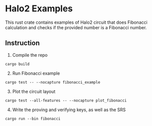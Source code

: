 # Halo2 Examples

This rust crate contains examples of Halo2 circuit that does Fibonacci calculation and checks if the provided number is
a Fibonacci number.

## Instruction

1. Compile the repo

```
cargo build
```

2. Run Fibonacci example

```
cargo test -- --nocapture fibonacci_example
```

3. Plot the circuit layout

```
cargo test --all-features -- --nocapture plot_fibonacci
```

4. Write the proving and verifying keys, as well as the SRS

```
cargo run --bin fibonacci
```
